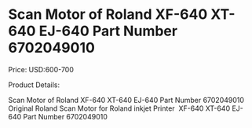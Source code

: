 # Scan Motor of Roland XF-640 XT-640 EJ-640 Part Number 6702049010

Price: USD:600-700

Product Details:

Scan Motor of Roland XF-640 XT-640 EJ-640 Part Number 6702049010
Original Roland Scan Motor for Roland inkjet Printer  XF-640 XT-640 EJ-640
Part Number 6702049010